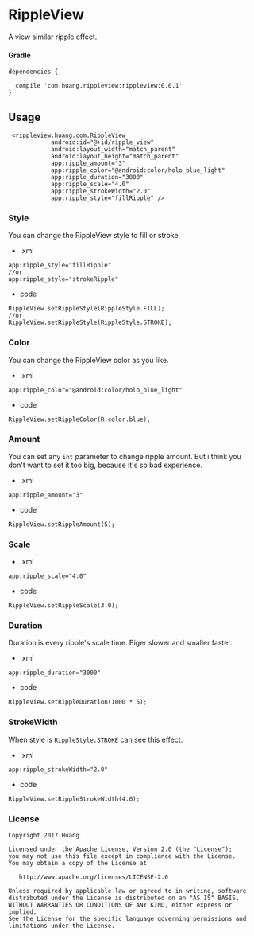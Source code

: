# RippleView
A view similar ripple effect.
#### Gradle
```
dependencies {
  ...
  compile 'com.huang.rippleview:rippleview:0.0.1'
}
```
## Usage
```
 <rippleview.huang.com.RippleView
            android:id="@+id/ripple_view"
            android:layout_width="match_parent"
            android:layout_height="match_parent"
            app:ripple_amount="3"
            app:ripple_color="@android:color/holo_blue_light"
            app:ripple_duration="3000"
            app:ripple_scale="4.0"
            app:ripple_strokeWidth="2.0"
            app:ripple_style="fillRipple" />
```
### Style
You can change the RippleView style to fill or stroke. 
* .xml
```
app:ripple_style="fillRipple"
//or
app:ripple_style="strokeRipple"
```
* code
```
RippleView.setRippleStyle(RippleStyle.FILL);
//or
RippleView.setRippleStyle(RippleStyle.STROKE);
```
### Color
You can change the RippleView color as you like.
* .xml
```
app:ripple_color="@android:color/holo_blue_light"
```
* code
```
RippleView.setRippleColor(R.color.blue);
```
### Amount
You can set any `int` parameter to change ripple amount. But i think you don't want to set it too big, because it's so bad experience.
* .xml
```
app:ripple_amount="3"
```
* code
```
RippleView.setRippleAmount(5);
```
### Scale
* .xml
```
app:ripple_scale="4.0"
```
* code
```
RippleView.setRippleScale(3.0);
```

### Duration
Duration is every ripple's scale time. Biger slower and smaller faster.
* .xml
```
app:ripple_duration="3000"
```
* code
```
RippleView.setRippleDuration(1000 * 5);
```
### StrokeWidth
When style is `RippleStyle.STROKE` can see this effect.
* .xml
```
app:ripple_strokeWidth="2.0"
```
* code
```
RippleView.setRippleStrokeWidth(4.0);
```

### License
```
Copyright 2017 Huang

Licensed under the Apache License, Version 2.0 (the "License");
you may not use this file except in compliance with the License.
You may obtain a copy of the License at

   http://www.apache.org/licenses/LICENSE-2.0

Unless required by applicable law or agreed to in writing, software
distributed under the License is distributed on an "AS IS" BASIS,
WITHOUT WARRANTIES OR CONDITIONS OF ANY KIND, either express or implied.
See the License for the specific language governing permissions and
limitations under the License.
```
